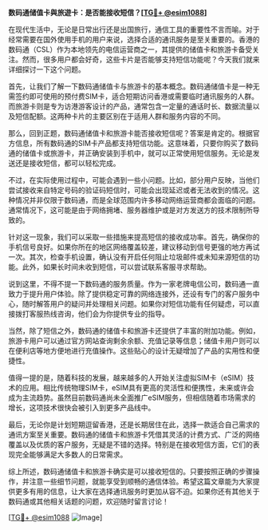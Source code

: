 **数码通储值卡與旅遊卡：是否能接收短信？[[TG💪+ @esim1088](https://t.me/s/esim1088)]**

在现代生活中，无论是日常出行还是出国旅行，通信工具的重要性不言而喻。对于经常需要在国外使用手机的用户来说，选择合适的通讯服务是至关重要的。香港的数码通（CSL）作为本地领先的电信运营商之一，其提供的储值卡和旅游卡备受关注。然而，很多用户都会好奇，这些卡片是否能够支持短信功能呢？今天我们就来详细探讨一下这个问题。

首先，让我们了解一下数码通储值卡与旅游卡的基本概念。数码通储值卡是一种无需签约即可使用的预付费SIM卡，适合短期访问香港或需要临时通讯服务的人群。而旅游卡则是专为访港游客设计的产品，通常包含一定量的通话时长、数据流量以及短信配额。这两种卡片的主要区别在于适用人群和服务内容的不同。

那么，回到正题，数码通储值卡和旅游卡能否接收短信呢？答案是肯定的。根据官方信息，所有数码通的SIM卡产品都支持短信功能。这意味着，只要你购买了数码通的储值卡或旅游卡，并正确安装到手机中，就可以正常使用短信服务。无论是发送还是接收短信，都可以轻松完成。

不过，在实际使用过程中，可能会遇到一些小问题。比如，部分用户反映，当他们尝试接收来自特定号码的验证码短信时，可能会出现延迟或者无法收到的情况。这种情况并非仅限于数码通，而是全球范围内许多移动网络运营商都会面临的问题。通常情况下，这可能是由于网络拥堵、服务器维护或是对方发送方的技术限制所导致的。

针对这一现象，我们可以采取一些措施来提高短信的接收成功率。首先，确保你的手机信号良好。如果你所在的地区网络覆盖较差，建议移动到信号更强的地方再试一次。其次，检查手机设置，确认没有开启任何阻止垃圾邮件或未知来源短信的功能。此外，如果长时间未收到短信，可以尝试联系客服寻求帮助。

说到这里，不得不提一下数码通的服务质量。作为一家老牌电信公司，数码通一直致力于提升用户体验。除了提供稳定可靠的网络连接外，还设有专门的客户服务中心，随时解答用户的疑问并处理相关问题。如果你对短信功能有任何疑虑，可以直接拨打客服热线咨询，他们会为你提供专业的指导。

当然，除了短信之外，数码通的储值卡和旅游卡还提供了丰富的附加功能。例如，旅游卡用户可以通过官方网站查询剩余余额、充值记录等信息；储值卡用户则可以在便利店等地方便地进行充值操作。这些贴心的设计无疑增加了产品的实用性和便捷性。

值得一提的是，随着科技的发展，越来越多的人开始关注虚拟SIM卡（eSIM）技术的应用。相比传统物理SIM卡，eSIM具有更高的灵活性和便携性，未来或许会成为主流趋势。虽然目前数码通尚未全面推广eSIM服务，但相信随着市场需求的增长，这项技术很快会被引入到更多产品线中。

最后，无论你是计划短期逗留香港，还是长期居住在此，选择一款适合自己需求的通讯方案至关重要。数码通的储值卡和旅游卡凭借其灵活的计费方式、广泛的网络覆盖以及优质的客户服务，无疑是不错的选择。特别是在接收短信方面，它们的表现完全能够满足大多数人的日常需求。

综上所述，数码通储值卡和旅游卡确实是可以接收短信的。只要按照正确的步骤操作，并注意一些细节问题，就能享受到顺畅的通信体验。希望这篇文章能为大家提供更多有用的信息，让大家在选择通讯服务时更加从容不迫。如果你还有其他关于数码通或其他相关话题的问题，欢迎随时留言讨论！

[[TG💪+ @esim1088](https://t.me/s/esim1088) ![Image](https://i.postimg.cc/4NQfJmqS/Snipaste-2025-05-13-00-14-12.png)]